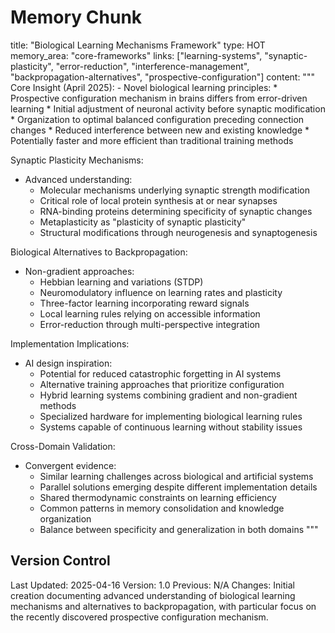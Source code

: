 # Memory Chunk

<chunk>
title: "Biological Learning Mechanisms Framework"
type: HOT
memory_area: "core-frameworks"
links: ["learning-systems", "synaptic-plasticity", "error-reduction", "interference-management", "backpropagation-alternatives", "prospective-configuration"]
content: """
Core Insight (April 2025):
- Novel biological learning principles:
  * Prospective configuration mechanism in brains differs from error-driven learning
  * Initial adjustment of neuronal activity before synaptic modification
  * Organization to optimal balanced configuration preceding connection changes
  * Reduced interference between new and existing knowledge
  * Potentially faster and more efficient than traditional training methods

Synaptic Plasticity Mechanisms:
- Advanced understanding:
  * Molecular mechanisms underlying synaptic strength modification
  * Critical role of local protein synthesis at or near synapses
  * RNA-binding proteins determining specificity of synaptic changes
  * Metaplasticity as "plasticity of synaptic plasticity"
  * Structural modifications through neurogenesis and synaptogenesis

Biological Alternatives to Backpropagation:
- Non-gradient approaches:
  * Hebbian learning and variations (STDP)
  * Neuromodulatory influence on learning rates and plasticity
  * Three-factor learning incorporating reward signals
  * Local learning rules relying on accessible information
  * Error-reduction through multi-perspective integration

Implementation Implications:
- AI design inspiration:
  * Potential for reduced catastrophic forgetting in AI systems
  * Alternative training approaches that prioritize configuration
  * Hybrid learning systems combining gradient and non-gradient methods
  * Specialized hardware for implementing biological learning rules
  * Systems capable of continuous learning without stability issues

Cross-Domain Validation:
- Convergent evidence:
  * Similar learning challenges across biological and artificial systems
  * Parallel solutions emerging despite different implementation details
  * Shared thermodynamic constraints on learning efficiency
  * Common patterns in memory consolidation and knowledge organization
  * Balance between specificity and generalization in both domains
"""
</chunk>

## Version Control
Last Updated: 2025-04-16
Version: 1.0
Previous: N/A
Changes: Initial creation documenting advanced understanding of biological learning mechanisms and alternatives to backpropagation, with particular focus on the recently discovered prospective configuration mechanism.